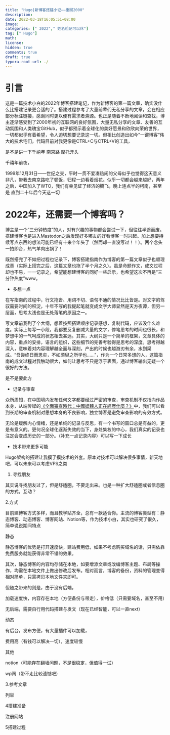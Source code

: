 ```yaml
---
title: "Hugo|新博客搭建小记——重回2000"
description: 
date: 2022-03-18T16:05:51+08:00
image: 
categories: [" 2022"," 姓名粗记可以休"]
tag: [" Hugo"]
math: 
license: 
hidden: true
comments: true
draft: true
typora-root-url: ./
---
```


# 引言

这是一篇技术小白的2022年博客搭建笔记，作为新博客的第一篇文章，确实没什么比搭建记录更合适的了。搭建过程参考了大量前辈们无私分享的文章，会在相应部分标注链接，感谢同时更以便有需求者溯源。也正是随着不断地阅读和查找，博主逐渐感受到了2000年初的互联网的良好氛围，大量无私分享的文章、友善的互动氛围和人类瑰宝GitHub，似乎都预示着全球化的美好愿景和欣欣向荣的世界，一切都似乎有着希望，令人迫切想要记录这一切。但相比创造出如今”一键博客“伟大的技术宅们，代码目前对我更像是CTRL+C与CTRL+V的工具，

是不是讲一下千禧年 南京路 摩托开头

千禧年前夜，

1999年12月31日——世纪之交，平时一贯不爱凑热闹的父母似乎也觉得这天意义非凡，带我去南京路吃了顿饭，归程一边看着烟花。似乎一切都会越来越好，两年之后，中国加入了WTO，我们有幸见证了经济的腾飞，晚上连点半的柯南，甚至是  直到二十年后今天这一切

# 2022年，还需要一个博客吗？

博主是一个“三分钟热度”的人，对有兴趣的事物都会尝试一下，但往往半途而废。搭建博客也是进入Mastodon之后发现好多嘟友的好看博客一时兴起。加上想要持续写点东西的想法可能已经有十来个年头了（然而却一直没写过！！）。两个念头一拍即合，热气羊肉出锅了！

既然搭完了不如把过程也记录下，博客搭建指南作为博客的第一篇文章似乎也顺理成章（实际上搭完之后，这篇文章也拖了半个月之久）。虽是命题作文，成文过程却也不易，一一记录之，希望能想建博客的同好一些启示，也希望这次不再是“三分钟热度”www。

- 多想一点

在写指南的过程中，行文拖沓、用词不切、语句不通的情况比比皆是。对文字的驾驭需要时间的积淀，十年不写的我提起笔就变成文字大师显然是天方夜谭，但另一层面，思考太浅也是无处落笔的原因之一。

写文章前我列了个大纲，想着按照搭建顺序记录感想，复制代码，应该没什么难度。实际上每写一小段，我都要反复删减大量的文字，停笔思考的时间也很长，和梦想中的一气呵成的状态相去甚远。其实，大纲只是一个简单的框架，文章具体的内容，重点的安排，语言的组织，这些细节的完善考验得是思考的深度。思考得越深入，意味着对内容理解越全面与深刻，产出的时候也越游刃有余，水到渠成。“吾尝终日而思矣，不如须臾之所学也……”，作为一个日常多想的人，这篇指南的成文过程对我触动很大，如何让思考不只是浮于表面，通过博客输出无疑一个很好的方法。

是不是要此方

- 记录与审查

众所周知，在中国境内发布任何文字都要经过严密的审查，审查机制不仅指向作品本身，从端传媒的[《全面審查時代：中國媒體人正在經歷什麼？》](https://theinitium.com/article/20180910-mainland-censorship-journalist-in-china/)中，我们可以看到长期的审查机制对思想本身的不良影响，独立博客是避免审查影响的有效方式。

无论是缓解内心情绪，还是单纯的记录与反思，有一个书写的窗口总是有益的，更是有意义的。更何况全球化逐渐失效的当下，身处集权的中心，我们真实的记录也注定会变成历史的一部分。（补充一点记录内容）可以写一下成长

- 技术带来更多可能

Hugo架构的搭建让我摸了摸技术的外套。原本对技术可以解决很多事情，新天地吧，可以未来可以考虑VPS之类

1. 寻找朋友

其实说寻找朋友过了，但是舒适圈，不要走出来。也是一种扩大舒适圈或者信息圈的方式。互动？

2.方式

目前建博客方式多样，而且教学贴齐全，总有一款适合你。主流的博客类型有：静态博客、动态博客、博客网站、Notion等，作为技术小白，其实也研究了很久，简单说说期间特点

静态

静态博客的优势是打开速度快，建站费用低，如果不考虑购买域名的话，只需依靠免费服务就能获得非常不错的效果。

其次，静态博客的内容均存储在本地，如要增添文章或改编博客主题、布局等操作，均需在本地文件上做出修改后发布。相对而言，博客的备份，资料的管理变得相对简单，只需拷贝本地文件夹即可。

但随之带来的则是，由于没有后端，

加载速度快，内容存在本地（方便备份与带走），价格低（只需要域名，甚至不用）

无后端，需要自行用代码搭建与发文（现在已经智能，可以一直next）

动态

有后台，发布方便，有大量插件可以加载，

费用高（有钱可以解决一切），速度较慢

其他

notion（可能存在翻墙问题，不是很稳定，但值得一试）

wp网（带不走比较遗憾吧）

3.参考文章

列举

4搭建准备

注册网站

5搭建过程
